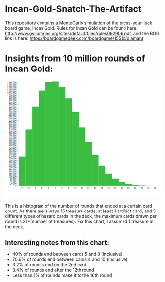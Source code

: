 # Incan-Gold-Snatch-The-Artifact
This repository contains a MonteCarlo simulation of the press-your-luck board game, Incan Gold. Rules for Incan Gold can be found here: http://www.gvlibraries.org/sites/default/files/rules092906.pdf, and the BGG link is here: https://boardgamegeek.com/boardgame/15512/diamant

Insights from 10 million rounds of Incan Gold:
========
![alt text](https://raw.githubusercontent.com/rupaulsdatarace/incan-gold-snatch-the-artifact/master/incangoldmontecarlo.png)

This is a histogram of the number of rounds that ended at a certain card count. As there are always 15 treasure cards, at least 1 artifact card, and 5 different types of hazard cards in the deck, the maximum cards drawn per round is 21+(number of treasures). For this chart, I assumed 1 treasure in the deck. 

Interesting notes from this chart: 
-----------
+ 40% of rounds end between cards 5 and 8 (inclusive)
+ 70.6% of rounds end between cards 4 and 10 (inclusive)
+ 3.2% of rounds end on the 2nd card
+ 3.4% of rounds end after the 12th round
+ Less than 1% of rounds make it to the 16th round
